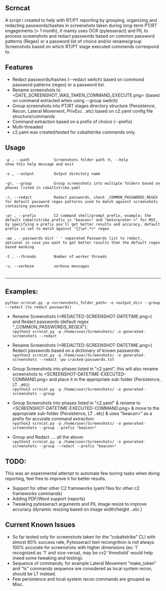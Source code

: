 ## Scrncat
A script i created to help with RT/PT reporting by grouping, organizing and redacting passwords/hashes in screenshots taken during long-term PT/RT engagements (> 1 month), it mainly uses OCR (pytesseract) and PIL to process screenshots and redact passwords based on common password patterns (Regex) or a password list of choice and/or rename/group Screenshots based on which RT/PT stage executed commands correspond to.

## Features
* Redact passwords/hashes (--redact switch) based on commond password patterns (regex) or a password list.
* Rename screenshots to <DATE_SCREENSHOT_WAS_TAKEN_COMMAND_EXECUTE.png> (based on command extracted when using --group switch)
* Group screenshots into PT/RT stages directory structure (Persistence, Recon, Lateral Movement, PrivEsc ..etc) based on c2.yaml config file structure/commands
* Command extraction based on a prefix of choice (--prefix)
* Multi-threaded
* c2.yaml was created/tested for cobaltstrike commands only.

## Usage
  `-p , --path           Screenshots folder path`
  `-h, --help            show this help message and exit`<br><br>
  `-o , --output         Output directory name`<br><br>
  `-gr, --group          Group screenshots into multiple folders based on phases listed in cobaltstrike.yaml`<br><br>
  `-r, --redact          Redact passwords, check _COMMON_PASSWORDS_REGEX for default password regex patterns used to match against
                        screenshots containing passwords`<br><br>
  `-pr , --prefix        C2 command shell/prompt prefix, example; the default cobaltstrike prefix is "beacon>" and "meterpreter >" for
                        MSF, by specifying a prefix you'll get better results and accuracy, default prefix is set to match against "{}\w*.*>" regex`<br><br>
  `-pw , --passwords-dict
                        ' ' separated Passwords list to redact, optional in case you want to get better results than the default regex
                        based masking`<br><br>
  `-t , --threads        Number of worker threads`<br><br>
  `-v, --verbose         verbose messages`<br><br>

----------------------------

## Examples:
 `python scrncat.py -p <screenshots_folder_path> -o <output_dir> --group --redact (to redact passwords)`<br>

 * Rename Screenshots (<REDACTED-SCREENSHOT-DATETIME.png>) and Redact passwords (default regex "_COMMON_PASSWORDS_REGEX"):<br>
		`>python3 scrncat.py -p /home/user/Screenshots/ -o generated-screenshots --redact`

 * Rename Screenshots (<REDACTED-SCREENSHOT-DATETIME.png>) Redact passwords based on a dictionary of known passwords:<br>
		`>python3 scrncat.py -p /home/user/Screenshots/ -o generated-screenshots --redact -pw cracked-passwords.txt`

 * Group Screenshots into phases listed in "c2.yaml", this will also rename screenshots to <SCREENSHOT-DATETIME-EXECUTED-COMMAND.png> and place it in the  appropriate sub-folder (Persistence, LT ..etc): <br>
		`>python3 scrncat.py -p /home/user/Screenshots/ -o generated-screenshots --group`

 * Group Screenshots into phases listed in "c2.yaml" & rename to <SCREENSHOT-DATETIME-EXECUTED-COMMAND.png> & move to the appropriate sub-folder (Persistence, LT ..etc) & uses "beacon>" as a prefix for accurate command extraction:<br>
		`>python3 scrncat.py -p /home/user/Screenshots/ -o generated-screenshots --group --prefix "beacon>"`

 * Group and Redact .... all the above:<br>
		`>python3 scrncat.py -p /home/user/Screenshots/ -o generated-screenshots --group --redact --prefix "beacon>"`
		
## TODO:
This was an experimental attempt to automate few boring tasks when doing reporting, feel free to improve it for better results.
* Support for other other C2 frameworks (yaml files for other c2 frameworks commands)
* Adding PDF/Word support (reports)
* Tweaking pytesseract arguments and PIL image resize to improve accuracy (dynamic resizing based on image width/height ..etc.)

## Current Known Issues
* So far tested only for screenshots taken for the "cobaltstrike" CLI with almost 80% success rate, Pytesseract text recongnition is not always 100% accurate for screenshots with higher dimensions (ex: 'l' recognized as '1' and vice-versa), may be cv2 'threshold' would help (need some tweaking and testing).
* Sequence of commands; for example Lateral Movement "make_token" and "ls" commands sequence are considered as local system recon, should be LT instead.
* Few persistence and local system recon commands are grouped as Misc.

